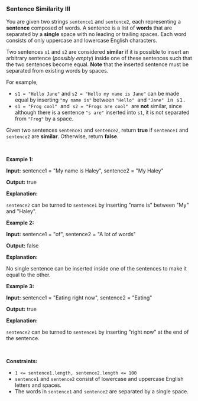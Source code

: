 
<h3>Sentence Similarity III</h3>
<div><p>You are given two strings <code>sentence1</code> and <code>sentence2</code>, each representing a <strong>sentence</strong> composed of words. A sentence is a list of <strong>words</strong> that are separated by a <strong>single</strong> space with no leading or trailing spaces. Each word consists of only uppercase and lowercase English characters.</p>
<p>Two sentences <code>s1</code> and <code>s2</code> are considered <strong>similar</strong> if it is possible to insert an arbitrary sentence (<em>possibly empty</em>) inside one of these sentences such that the two sentences become equal. <strong>Note</strong> that the inserted sentence must be separated from existing words by spaces.</p>
<p>For example,</p>
<ul>
<li><code>s1 = "Hello Jane"</code> and <code>s2 = "Hello my name is Jane"</code> can be made equal by inserting <code>"my name is"</code> between <code>"Hello"</code><font face="monospace"> </font>and <code>"Jane"</code><font face="monospace"> in s1.</font></li>
<li><font face="monospace"><code>s1 = "Frog cool"</code> </font>and<font face="monospace"> <code>s2 = "Frogs are cool"</code> </font>are <strong>not</strong> similar, since although there is a sentence <code>"s are"</code> inserted into <code>s1</code>, it is not separated from <code>"Frog"</code> by a space.</li>
</ul>
<p>Given two sentences <code>sentence1</code> and <code>sentence2</code>, return <strong>true</strong> if <code>sentence1</code> and <code>sentence2</code> are <strong>similar</strong>. Otherwise, return <strong>false</strong>.</p>
<p> </p>
<p><strong>Example 1:</strong></p>
<div class="example-block">
<p><strong>Input:</strong> <span class="example-io">sentence1 = "My name is Haley", sentence2 = "My Haley"</span></p>
<p><strong>Output:</strong> <span class="example-io">true</span></p>
<p><strong>Explanation:</strong></p>
<p><code>sentence2</code> can be turned to <code>sentence1</code> by inserting "name is" between "My" and "Haley".</p>
</div>
<p><strong>Example 2:</strong></p>
<div class="example-block">
<p><strong>Input:</strong> <span class="example-io">sentence1 = "of", sentence2 = "A lot of words"</span></p>
<p><strong>Output:</strong> <span class="example-io">false</span></p>
<p><strong>Explanation:</strong></p>
<p>No single sentence can be inserted inside one of the sentences to make it equal to the other.</p>
</div>
<p><strong>Example 3:</strong></p>
<div class="example-block">
<p><strong>Input:</strong> <span class="example-io">sentence1 = "Eating right now", sentence2 = "Eating"</span></p>
<p><strong>Output:</strong> <span class="example-io">true</span></p>
<p><strong>Explanation:</strong></p>
<p><code>sentence2</code> can be turned to <code>sentence1</code> by inserting "right now" at the end of the sentence.</p>
</div>
<p> </p>
<p><strong>Constraints:</strong></p>
<ul>
<li><code>1 &lt;= sentence1.length, sentence2.length &lt;= 100</code></li>
<li><code>sentence1</code> and <code>sentence2</code> consist of lowercase and uppercase English letters and spaces.</li>
<li>The words in <code>sentence1</code> and <code>sentence2</code> are separated by a single space.</li>
</ul>
</div>
